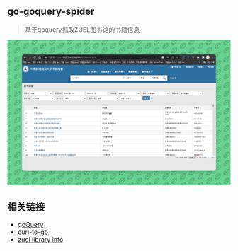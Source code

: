## go-goquery-spider
>基于goquery抓取ZUEL图书馆的书籍信息

![img.png](doc/img.png)

## 相关链接
- [goQuery](https://github.com/jaeles-project/gospider)
- [curl-to-go](https://www.scrapingbee.com/curl-converter/go/)
- [zuel library info](http://202.114.238.250/XSTB/xstb_left)
